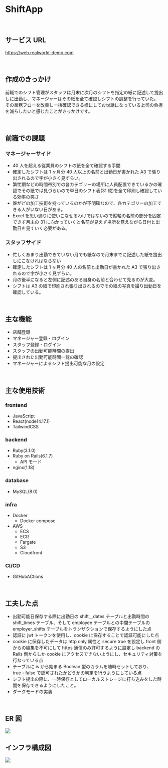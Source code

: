 # ShiftApp

<br>

## **サービス URL**

https://web.realworld-demo.com

<br>

## 作成のきっかけ

前職でのシフト管理がスタッフは月末に次月のシフトを指定の紙に記述して提出しに出勤し、マネージャーはその紙を全て確認しシフトの調整を行っていた。
その業務フローを改善し一括確認できる様にしてお世話になっている上司の負担を減らしたいと感じたことがきっかけです。

<br>

## 前職での課題

### マネージャーサイド

- 40 人を超える従業員のシフトの紙を全て確認する手間
- 確定したシフトは 1 ヶ月分 40 人以上の名前と出勤日が書かれた A3 で張り出されるので字が小さく見ずらい。
- 繁忙期などの時間帯別での各カテゴリーの場所に人員配置できているかの確認でその紙では見づらいので単日のシフト表(31 枚)を全て印刷し確認している効率の悪さ
- 誰がどの加工技術を持っているのかが不明確なので、各カテゴリーの加工できる人がいない日がある。
- Excel を思い通りに使いこなせるわけではないので縦軸の名前の部分を固定できず月末の 31 に向かっていくと名前が見えず場所を覚えながら日付と出勤日を見ていく必要がある。

### スタッフサイド

- 忙しくあまり出勤できていない月でも紙なので月末までに記述した紙を提出しにこなければならない
- 確定したシフトは 1 ヶ月分 40 人の名前と出勤日が書かれた A3 で張り出されるので字が小さく見ずらい。
- 月の後半になると左側に記述のある自身の名前と合わせて見るのが大変。
- シフトは A3 の紙で印刷され張り出されるのでその紙の写真を撮り出勤日を確認している。

<br>

## 主な機能

- 店舗登録
- マネージャー登録・ログイン
- スタッフ登録・ログイン
- スタッフの出勤可能時間の提出
- 提出された出勤可能時間一覧の確認
- マネージャーによるシフト提出可能な月の設定

<br>

## 主な使用技術

### frontend

- JavaScript
- React(node14.17.1)
- TailwindCSS

### backend

- Ruby(3.1.0)
- Ruby on Rails(6.1.7)
  - API モード
- nginx(1.18)

### database

- MySQL(8.0)

### infra

- Docker
  - Docker compose
- AWS
  - ECS
  - ECR
  - Fargate
  - S3
  - Cloudfront

### CI/CD

- GitHubACtions

<br>

## 工夫した点

- 出勤可能日保存する際に出勤日の shift＿dates テーブルと出勤時間の shift_times テーブル、そして employee テーブルとの中間テーブルの employer_shifts テーブルをトランザクションで保存するようにした点
- 認証に jwt トークンを使用し、cookie に保存することで認証可能にした点
- cookie に保存したデータは http only 属性と secure true を設定し front 側からの編集を不可にして https 通信のみ許可するように設定し backend の Rails 側からしか cookie にアクセスできないようにし、セキュリティ対策を行なっている点
- テーブルに is から始まる Boolean 型のカラムを随時セットしており、true・false で認可されたかどうかの判定を行うようにしている点
- シフト提出の際に、一時保存としてローカルストレージに打ち込みをした時間を保存できるようにしたこと。
- ダークモードの実装

<br>

## ER 図

<img src="https://qiita-image-store.s3.ap-northeast-1.amazonaws.com/0/2741017/298e20b1-b220-88fc-cd1b-7f983a5e622e.png">

<br>

## インフラ構成図

<img src="https://qiita-image-store.s3.ap-northeast-1.amazonaws.com/0/2741017/b2c0e21f-7a2e-d699-e8a5-25090a6ff924.png">
